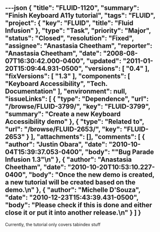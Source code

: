 ---json
{
  "title": "FLUID-1120",
  "summary": "Finish Keyboard A11y tutorial",
  "tags": "FLUID",
  "project": {
    "key": "FLUID",
    "title": "Fluid Infusion"
  },
  "type": "Task",
  "priority": "Major",
  "status": "Closed",
  "resolution": "Fixed",
  "assignee": "Anastasia Cheetham",
  "reporter": "Anastasia Cheetham",
  "date": "2008-08-07T16:30:42.000-0400",
  "updated": "2011-01-20T15:09:44.931-0500",
  "versions": [
    "0.4"
  ],
  "fixVersions": [
    "1.3"
  ],
  "components": [
    "Keyboard Accessibility",
    "Tech. Documentation"
  ],
  "environment": null,
  "issueLinks": [
    {
      "type": "Dependence",
      "url": "/browse/FLUID-3799/",
      "key": "FLUID-3799",
      "summary": "Create a new Keyboard Accessibility demo"
    },
    {
      "type": "Related to",
      "url": "/browse/FLUID-2653/",
      "key": "FLUID-2653"
    }
  ],
  "attachments": [],
  "comments": [
    {
      "author": "Justin Obara",
      "date": "2010-10-04T15:39:37.053-0400",
      "body": "\"Bug Parade Infusion 1.3\"\n"
    },
    {
      "author": "Anastasia Cheetham",
      "date": "2010-10-20T10:53:10.227-0400",
      "body": "Once the new demo is created, a new tutorial will be created based on the demo.\n"
    },
    {
      "author": "Michelle D'Souza",
      "date": "2010-12-23T15:43:39.431-0500",
      "body": "Please check if this is done and either close it or put it into another release.\n"
    }
  ]
}
---
Currently, the tutorial  only covers tabindex stuff

        